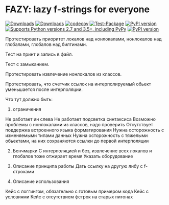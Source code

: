 # FAZY: lazy f-strings for everyone

[![Downloads](https://pepy.tech/badge/fazy/month)](https://pepy.tech/project/fazy)
[![Downloads](https://pepy.tech/badge/fazy)](https://pepy.tech/project/fazy)
[![codecov](https://codecov.io/gh/pomponchik/fazy/branch/master/graph/badge.svg)](https://codecov.io/gh/pomponchik/fazy)
[![Test-Package](https://github.com/pomponchik/fazy/actions/workflows/coverage.yml/badge.svg)](https://github.com/pomponchik/fazy/actions/workflows/coverage.yml)
[![PyPI version](https://badge.fury.io/py/fazy.svg)](https://badge.fury.io/py/fazy)
[![Supports Python versions 2.7 and 3.5+, including PyPy](https://img.shields.io/pypi/pyversions/fazy.svg)](https://pypi.python.org/pypi/fazy)
[![PyPI version](https://badge.fury.io/py/fazy.svg)](https://badge.fury.io/py/fazy)


Протестировать приоритет локалов над нонлокалами, нонлокалов над глобалами, глобалов над билтинами.

Тест на принт и запись в файл.

Тест с замыканием.

Протестировать извлечение нонлокалов из классов.

Протестировать, что счетчик ссылок на интерполируемый обьект уменьшается после интерполяции.


Что тут должно быть:

1. ограничения

Не работает ин слева
Не работает подсветка синтаксиса
Возможно проблемы с нонлокалами из классов, надо проверить
Отсутствует поддержка встроенного языка форматирования
Нужна осторожность с изменяемыми типами данных
Нужна осторожность с тяжелыми обьектами, на них сохраняются ссылки до первой интерполяции

2. Бенчмарки
С интерполяцией и без, извлечение всех локалов и глобалов тоже отжирает время
Указать оборудование

3. Описание принципа работы
Дать ссылку на другую либу с f-строками

4. Описание использования

Кейс с логгингом, обязательно с готовым примером кода
Кейс с условиями
Кейс с отсутствием фстрок на старых питонах
